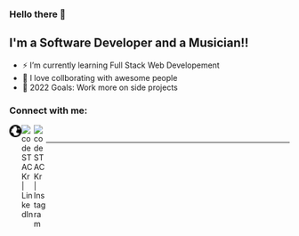 ### Hello there 👋

## I'm a Software Developer and a Musician!!

- ⚡ I’m currently learning Full Stack Web Developement
- 👯 I love collborating with awesome people
- 🥅 2022 Goals: Work more on side projects

### Connect with me:

[<img align="left" alt="codeSTACKr.com" width="22px" src="https://raw.githubusercontent.com/iconic/open-iconic/master/svg/globe.svg" />][website]
[<img align="left" alt="codeSTACKr | LinkedIn" width="22px" src="https://cdn.jsdelivr.net/npm/simple-icons@v3/icons/linkedin.svg" />][linkedin]
[<img align="left" alt="codeSTACKr | Instagram" width="22px" src="https://cdn.jsdelivr.net/npm/simple-icons@v3/icons/instagram.svg" />][instagram]

<br />

---


[website]: https://zidaan.dev
[instagram]: https://instagram.com/thzidaan
[linkedin]: https://www.linkedin.com/in/tahmidul-hasnain-zidaan-2b973b200/

<!--
**thzidaan/Zidaan** is a ✨ _special_ ✨ repository because its `README.md` appears on the front of your GitHub profile.
-->
